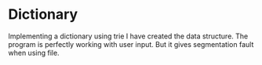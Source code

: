 # Dictionary
Implementing a dictionary using trie
I have created the data structure. The program is perfectly working with user input. But it gives segmentation fault when using file.
